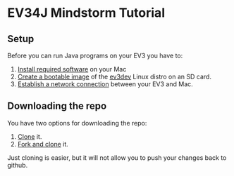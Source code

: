 # EV34J Mindstorm Tutorial 

## Setup

Before you can run Java programs on your EV3 you have to:

1. [Install required software](https://github.com/ev3dev-lang-java/mindstorm-tutorial/wiki/Required-Mac-software-installation) on your Mac 
2. [Create a bootable image](https://github.com/ev3dev-lang-java/mindstorm-tutorial/wiki/Create-a-bootable-image-for-the-EV3) of the [ev3dev](http://www.ev3dev.org) Linux distro on an SD card.
3. [Establish a network connection](https://github.com/ev3dev-lang-java/mindstorm-tutorial/wiki/Establish-a-network-connection) between your EV3 and Mac.


## Downloading the repo 

You have two options for downloading the repo:

1. [Clone](https://github.com/ev3dev-lang-java/mindstorm-tutorial/wiki/Clone-the-EV34J-Mindstorm-Tutorial-repo) it.
2. [Fork and clone](https://github.com/ev3dev-lang-java/mindstorm-tutorial/wiki/Fork-and-clone-the-EV34J-Mindstorm-Tutorial-repo) it.

Just cloning is easier, but it will not allow you to push your changes back to github.


